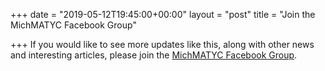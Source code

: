 +++
date = "2019-05-12T19:45:00+00:00"
layout = "post"
title = "Join the MichMATYC Facebook Group"

+++
If you would like to see more updates like this, along with other news and interesting articles, please join the
[MichMATYC Facebook Group](https://www.facebook.com/MichMATYC/).
